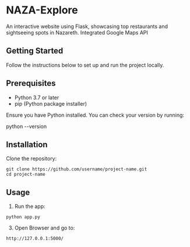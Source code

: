 # NAZA-Explore

An interactive website using Flask, showcasing top restaurants and sightseeing spots in Nazareth. Integrated Google Maps API 

## Getting Started

Follow the instructions below to set up and run the project locally.

## Prerequisites

- Python 3.7 or later
- pip (Python package installer)

Ensure you have Python installed. You can check your version by running:

python --version

## Installation

Clone the repository:
```
git clone https://github.com/username/project-name.git
cd project-name
```
## Usage

1. Run the app:
```
python app.py
```
3. Open Browser and go to:
```
http://127.0.0.1:5000/
```
